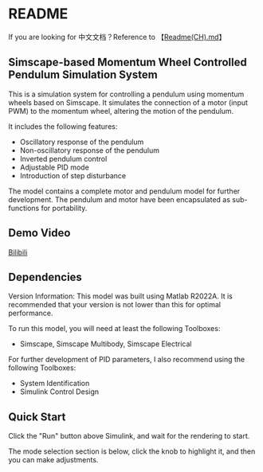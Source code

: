 # README

If you are looking for 中文文档？Reference to 【[Readme(CH).md](https://github.com/blogdefotsec/Simscape-Pendulum-Control/blob/main/README%EF%BC%88CH%EF%BC%89.md)】

## Simscape-based Momentum Wheel Controlled Pendulum Simulation System

This is a simulation system for controlling a pendulum using momentum wheels based on Simscape. It simulates the connection of a motor (input PWM) to the momentum wheel, altering the motion of the pendulum.

It includes the following features:

- Oscillatory response of the pendulum
- Non-oscillatory response of the pendulum
- Inverted pendulum control
- Adjustable PID mode
- Introduction of step disturbance

The model contains a complete motor and pendulum model for further development. The pendulum and motor have been encapsulated as sub-functions for portability.

## Demo Video

[Bilibili](https://www.bilibili.com/video/BV1hi4y1z7Hh/)

## Dependencies

Version Information: This model was built using Matlab R2022A. It is recommended that your version is not lower than this for optimal performance.

To run this model, you will need at least the following Toolboxes:

- Simscape, Simscape Multibody, Simscape Electrical

For further development of PID parameters, I also recommend using the following Toolboxes:

- System Identification
- Simulink Control Design

## Quick Start

Click the "Run" button above Simulink, and wait for the rendering to start.

The mode selection section is below, click the knob to highlight it, and then you can make adjustments.
